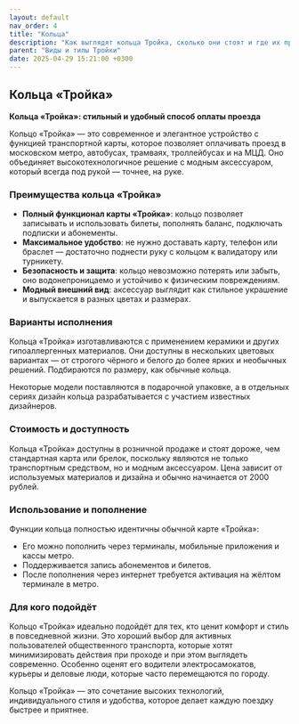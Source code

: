 ```yaml
---
layout: default
nav_order: 4
title: "Кольца"
description: "Как выглядят кольца Тройка, сколько они стоят и где их приобрести"
parent: "Виды и типы Тройки"
date: 2025-04-29 15:21:00 +0300
---
```


## Кольца «Тройка»

**Кольца «Тройка»: стильный и удобный способ оплаты проезда**

Кольцо «Тройка» — это современное и элегантное устройство с функцией транспортной карты, которое позволяет оплачивать проезд в московском метро, автобусах, трамваях, троллейбусах и на МЦД. Оно объединяет высокотехнологичное решение с модным аксессуаром, который всегда под рукой — точнее, на руке.

### Преимущества кольца «Тройка»

- **Полный функционал карты «Тройка»**: кольцо позволяет записывать и использовать билеты, пополнять баланс, подключать подписки и абонементы.
- **Максимальное удобство**: не нужно доставать карту, телефон или браслет — достаточно поднести руку с кольцом к валидатору или турникету.
- **Безопасность и защита**: кольцо невозможно потерять или забыть, оно водонепроницаемо и устойчиво к физическим повреждениям.
- **Модный внешний вид**: аксессуар выглядит как стильное украшение и выпускается в разных цветах и размерах.

### Варианты исполнения

Кольца «Тройка» изготавливаются с применением керамики и других гипоаллергенных материалов. Они доступны в нескольких цветовых вариантах — от строгого чёрного и белого до более ярких и необычных решений. Подбираются по размеру, как обычные кольца.

Некоторые модели поставляются в подарочной упаковке, а в отдельных сериях дизайн кольца разрабатывается с участием известных дизайнеров.

### Стоимость и доступность

Кольца «Тройка» доступны в розничной продаже и стоят дороже, чем стандартная карта или брелок, поскольку являются не только транспортным средством, но и модным аксессуаром. Цена зависит от используемых материалов и дизайна и обычно начинается от 2000 рублей.

### Использование и пополнение

Функции кольца полностью идентичны обычной карте «Тройка»:
- Его можно пополнить через терминалы, мобильные приложения и кассы метро.
- Поддерживается запись абонементов и билетов.
- После пополнения через интернет требуется активация на жёлтом терминале в метро.

### Для кого подойдёт

Кольцо «Тройка» идеально подойдёт для тех, кто ценит комфорт и стиль в повседневной жизни. Это хороший выбор для активных пользователей общественного транспорта, которые хотят минимизировать действия при проходе и при этом выглядеть современно. Особенно оценят его водители электросамокатов, курьеры и деловые люди, которые часто перемещаются по городу.

Кольцо «Тройка» — это сочетание высоких технологий, индивидуального стиля и удобства, которое делает каждую поездку быстрее и приятнее.
